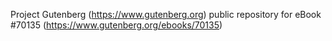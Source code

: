 Project Gutenberg (https://www.gutenberg.org) public repository for
eBook #70135 (https://www.gutenberg.org/ebooks/70135)
